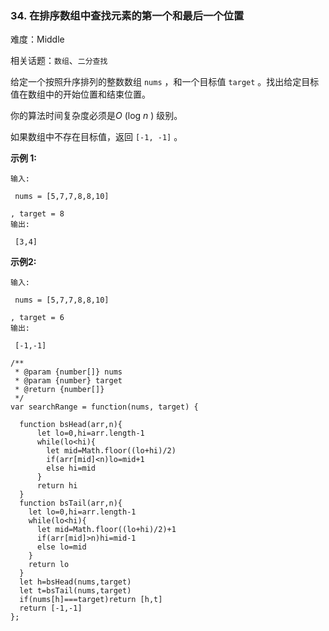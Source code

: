 ### 34. 在排序数组中查找元素的第一个和最后一个位置

难度：Middle

相关话题：`数组`、`二分查找`

给定一个按照升序排列的整数数组  `nums` ，和一个目标值  `target` 。找出给定目标值在数组中的开始位置和结束位置。



你的算法时间复杂度必须是*O* (log *n* ) 级别。



如果数组中不存在目标值，返回 `[-1, -1]` 。



**示例 1:** 



```
输入:

 nums = [5,7,7,8,8,10]

, target = 8
输出:

 [3,4]
```


**示例2:** 



```
输入:

 nums = [5,7,7,8,8,10]

, target = 6
输出:

 [-1,-1]
```

```
/**
 * @param {number[]} nums
 * @param {number} target
 * @return {number[]}
 */
var searchRange = function(nums, target) {
  
  function bsHead(arr,n){
      let lo=0,hi=arr.length-1
      while(lo<hi){
        let mid=Math.floor((lo+hi)/2)
        if(arr[mid]<n)lo=mid+1
        else hi=mid
      }
      return hi
  }
  function bsTail(arr,n){
    let lo=0,hi=arr.length-1
    while(lo<hi){
      let mid=Math.floor((lo+hi)/2)+1
      if(arr[mid]>n)hi=mid-1
      else lo=mid
    }
    return lo
  }
  let h=bsHead(nums,target)
  let t=bsTail(nums,target)
  if(nums[h]===target)return [h,t]
  return [-1,-1]
};
```

